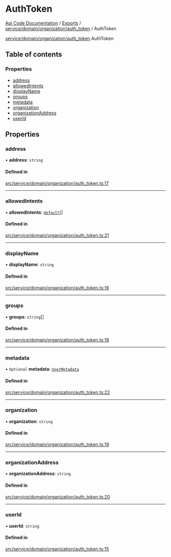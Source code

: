 # AuthToken
 
[Api Code Documentation](../README.md) / [Exports](../modules.md) / [service/domain/organization/auth\_token](../modules/service_domain_organization_auth_token.md) / AuthToken

[service/domain/organization/auth\_token](../modules/service_domain_organization_auth_token.md).AuthToken

## Table of contents

### Properties

- [address](service_domain_organization_auth_token.AuthToken.md#address)
- [allowedIntents](service_domain_organization_auth_token.AuthToken.md#allowedintents)
- [displayName](service_domain_organization_auth_token.AuthToken.md#displayname)
- [groups](service_domain_organization_auth_token.AuthToken.md#groups)
- [metadata](service_domain_organization_auth_token.AuthToken.md#metadata)
- [organization](service_domain_organization_auth_token.AuthToken.md#organization)
- [organizationAddress](service_domain_organization_auth_token.AuthToken.md#organizationaddress)
- [userId](service_domain_organization_auth_token.AuthToken.md#userid)

## Properties

### address

• **address**: `string`

#### Defined in

[src/service/domain/organization/auth_token.ts:17](https://github.com/openkfw/TruBudget/blob/086d599/api/src/service/domain/organization/auth_token.ts#L17)

___

### allowedIntents

• **allowedIntents**: [`default`](../modules/authz_intents.md#default)[]

#### Defined in

[src/service/domain/organization/auth_token.ts:21](https://github.com/openkfw/TruBudget/blob/086d599/api/src/service/domain/organization/auth_token.ts#L21)

___

### displayName

• **displayName**: `string`

#### Defined in

[src/service/domain/organization/auth_token.ts:16](https://github.com/openkfw/TruBudget/blob/086d599/api/src/service/domain/organization/auth_token.ts#L16)

___

### groups

• **groups**: `string`[]

#### Defined in

[src/service/domain/organization/auth_token.ts:18](https://github.com/openkfw/TruBudget/blob/086d599/api/src/service/domain/organization/auth_token.ts#L18)

___

### metadata

• `Optional` **metadata**: [`UserMetadata`](../modules/service_domain_metadata.md#usermetadata)

#### Defined in

[src/service/domain/organization/auth_token.ts:22](https://github.com/openkfw/TruBudget/blob/086d599/api/src/service/domain/organization/auth_token.ts#L22)

___

### organization

• **organization**: `string`

#### Defined in

[src/service/domain/organization/auth_token.ts:19](https://github.com/openkfw/TruBudget/blob/086d599/api/src/service/domain/organization/auth_token.ts#L19)

___

### organizationAddress

• **organizationAddress**: `string`

#### Defined in

[src/service/domain/organization/auth_token.ts:20](https://github.com/openkfw/TruBudget/blob/086d599/api/src/service/domain/organization/auth_token.ts#L20)

___

### userId

• **userId**: `string`

#### Defined in

[src/service/domain/organization/auth_token.ts:15](https://github.com/openkfw/TruBudget/blob/086d599/api/src/service/domain/organization/auth_token.ts#L15)
